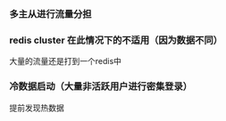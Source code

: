 ### 多主从进行流量分担

### redis cluster 在此情况下的不适用（因为数据不同）

大量的流量还是打到一个redis中

### 冷数据启动（大量非活跃用户进行密集登录）

提前发现热数据
